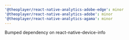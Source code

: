 ```yaml
---
'@theoplayer/react-native-analytics-adobe-edge': minor
'@theoplayer/react-native-analytics-adobe': minor
'@theoplayer/react-native-analytics-agama': minor
---
```


Bumped dependency on react-native-device-info

